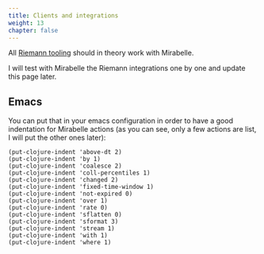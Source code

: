 ```yaml
---
title: Clients and integrations
weight: 13
chapter: false
---
```


All [Riemann tooling](http://riemann.io/clients.html) should in theory work with Mirabelle.

I will test with Mirabelle the Riemann integrations one by one and update this page later.

## Emacs

You can put that in your emacs configuration in order to have a good indentation for Mirabelle actions (as you can see, only a few actions are list, I will put the other ones later):

```
(put-clojure-indent 'above-dt 2)
(put-clojure-indent 'by 1)
(put-clojure-indent 'coalesce 2)
(put-clojure-indent 'coll-percentiles 1)
(put-clojure-indent 'changed 2)
(put-clojure-indent 'fixed-time-window 1)
(put-clojure-indent 'not-expired 0)
(put-clojure-indent 'over 1)
(put-clojure-indent 'rate 0)
(put-clojure-indent 'sflatten 0)
(put-clojure-indent 'sformat 3)
(put-clojure-indent 'stream 1)
(put-clojure-indent 'with 1)
(put-clojure-indent 'where 1)
```
